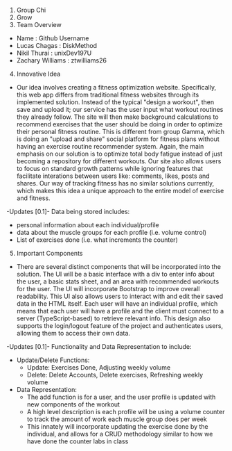 1. Group Chi
2. Grow
3. Team Overview
- Name : Github Username
- Lucas Chagas : DiskMethod
- Nikil Thurai : unixDev197U
- Zachary Williams : ztwilliams26
4. Innovative Idea
- Our idea involves creating a fitness optimization website. Specifically, this web app differs from traditional fitness websites through its implemented solution. Instead of the typical "design a workout", then save and upload it; our service has the user input what workout routines they already
follow. The site will then make background calculations to recommend exercises that the user should be doing in order to optimize their personal fitness routine. This is different from group Gamma, which is doing an "upload and share" social platform for fitness plans without having an exercise routine recommender system. Again, the main emphasis on our solution is to optimize total body fatigue instead of just becoming a repository for different workouts. Our site also allows users to focus on standard growth patterns 
while ignoring features that facilitate interations between users like: comments, likes, posts and shares. Our way of tracking fitness has no similar solutions currently, which makes this idea a unique approach to the entire model of 
exercise and fitness.

-Updates [0.1]-
Data being stored includes: 
- personal information about each individual/profile
- data about the muscle groups for each profile (i.e. volume control)
- List of exercises done (i.e. what increments the counter)

5. Important Components
- There are several distinct components that will be incorporated into the solution. The UI will be a basic interface with a div to enter info about the user, a basic stats sheet, and an area with recommended workouts for the user. The UI will incorporate 
Bootstrap to improve overall readability. This UI also allows users to interact with and edit their saved data in the HTML itself. Each user will have an individual profile, which means that each user will have a profile and the client must connect to a server 
(TypeScript-based) to retrieve relevant info. This design also supports the login/logout feature of the project and authenticates users, allowing them to access their own data.

-Updates [0.1]-
Functionality and Data Representation to include:
- Update/Delete Functions:
    * Update: Exercises Done, Adjusting weekly volume
    * Delete: Delete Accounts, Delete exercises, Refreshing weekly volume
- Data Representation:
    * The add function is for a user, and the user profile is updated with new components of the workout
    * A high level description is each profile will be using a volume counter to track the amount of work each muscle group does per week
    * This innately will incorporate updating the exercise done by the individual, and allows for a CRUD methodology similar to how we have done the counter labs in class
